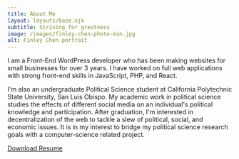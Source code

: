 ```yaml
---
title: About Me
layout: layouts/base.njk
subtitle: Striving for greatness
image: /images/finley-chen-photo-min.jpg
alt: Finley Chen portrait
---
```


I am a Front-End WordPress developer who has been making websites for small businesses for over 3 years. I have worked on full web applications with strong front-end skills in JavaScript, PHP, and React. 

I'm also an undergraduate Political Science student at California Polytechnic State University, San Luis Obispo. My academic work in political science studies the effects of different social media on an individual's political knowledge and participation. After graduation, I'm interested in decentralization of the web to tackle a slew of political, social, and economic issues. It is in my interest to bridge my political science research goals with a computer-science related project.




<a href="/files/FinleyChen_Resume_12_2019.pdf">Download Resume</a>